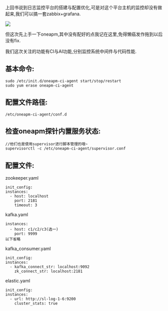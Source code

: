 上回书说到日志监控平台的搭建与配置优化,可是对这个平台主机的监控却没有做起来,我们可以搞一套zabbix+grafana. 

![](http://7xqjx7.com1.z0.glb.clouddn.com/image/Screen%20Shot%202016-05-09%20at%2018.03.36.png?imageView2/2/h/400)

但这次先上手一下oneapm,其中没有配好的点我记在这里,免得懒癌发作拖到以后没有fix. 

我们这次关注的功能有CI与AI功能,分别监控系统中间件与代码性能. 

## 基本命令: 

```
sudo /etc/init.d/oneapm-ci-agent start/stop/restart
sudo yum erase oneapm-ci-agent
```  

## 配置文件路径: 

```
/etc/oneapm-ci-agent/conf.d 
``` 

## 检查oneapm探针内置服务状态: 

```
//他们也是使用supervisor进行脚本管理的哦~
supervisorctl -c /etc/oneapm-ci-agent/supervisor.conf 
``` 

## 配置文件: 

zookeeper.yaml 

```
init_config:
instances:
  - host: localhost
    port: 2181
    timeout: 3  
``` 

kafka.yaml 

```
instances:
  - host: c1/c2/c3(选一)
    port: 9999 
以下省略
``` 

kafka_consumer.yaml 

```
init_config:
instances:
  - kafka_connect_str: localhost:9092 
    zk_connect_str: localhost:2181 
``` 

elastic.yaml 

```
init_config:
instances:
  - url: http://sl-log-1-6:9200
    cluster_stats: true
```  









